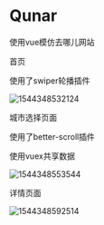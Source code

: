 # Qunar
使用vue模仿去哪儿网站

首页

使用了swiper轮播插件

![1544348532124](C:\Users\Administrator\AppData\Roaming\Typora\typora-user-images\1544348532124.png)



城市选择页面

使用了better-scroll插件

使用vuex共享数据

![1544348553544](C:\Users\Administrator\AppData\Roaming\Typora\typora-user-images\1544348553544.png)



详情页面

![1544348592514](C:\Users\Administrator\AppData\Roaming\Typora\typora-user-images\1544348592514.png)